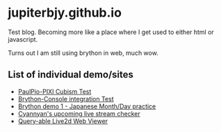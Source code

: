 # jupiterbjy.github.io
Test blog. Becoming more like a place where I get used to either html or javascript.

Turns out I am still using brython in web, much wow.

## List of individual demo/sites
- [PaulPio-PIXI Cubism Test](https://jupiterbjy.github.io/PaulPio_PIXI_Demo/)
- [Brython-Console integration Test](https://jupiterbjy.github.io/Brython/)
- [Brython demo 1 - Japanese Month/Day practice](https://jupiterbjy.github.io/JpnPractice/)
- [Cyannyan's upcoming live stream checker](http://jupiterbjy.github.io/CyanStreamTimeCheck/)
- [Query-able Live2d Web Viewer](http://jupiterbjy.github.io/SimpleLive2dViewer/)
